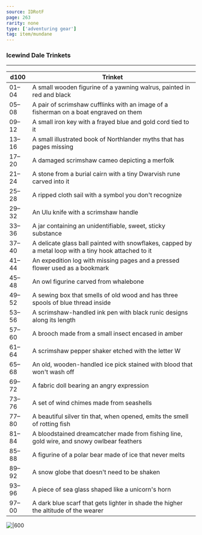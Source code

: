 ```yaml
---
source: IDRotF
page: 263
rarity: none
type: ['adventuring gear']
tag: item/mundane
---
```


### Icewind Dale Trinkets
---
|d100|Trinket|
|---|-----------|
|01–04|A small wooden figurine of a yawning walrus, painted in red and black|
|05–08|A pair of scrimshaw cufflinks with an image of a fisherman on a boat engraved on them|
|09–12|A small iron key with a frayed blue and gold cord tied to it|
|13–16|A small illustrated book of Northlander myths that has pages missing|
|17–20|A damaged scrimshaw cameo depicting a merfolk|
|21–24|A stone from a burial cairn with a tiny Dwarvish rune carved into it|
|25–28|A ripped cloth sail with a symbol you don't recognize|
|29–32|An Ulu knife with a scrimshaw handle|
|33–36|A jar containing an unidentifiable, sweet, sticky substance|
|37–40|A delicate glass ball painted with snowflakes, capped by a metal loop with a tiny hook attached to it|
|41–44|An expedition log with missing pages and a pressed flower used as a bookmark|
|45–48|An owl figurine carved from whalebone|
|49–52|A sewing box that smells of old wood and has three spools of blue thread inside|
|53–56|A scrimshaw-handled ink pen with black runic designs along its length|
|57–60|A brooch made from a small insect encased in amber|
|61–64|A scrimshaw pepper shaker etched with the letter W|
|65–68|An old, wooden-handled ice pick stained with blood that won't wash off|
|69–72|A fabric doll bearing an angry expression|
|73–76|A set of wind chimes made from seashells|
|77–80|A beautiful silver tin that, when opened, emits the smell of rotting fish|
|81–84|A bloodstained dreamcatcher made from fishing line, gold wire, and snowy owlbear feathers|
|85–88|A figurine of a polar bear made of ice that never melts|
|89–92|A snow globe that doesn't need to be shaken|
|93–96|A piece of sea glass shaped like a unicorn's horn|
|97–00|A dark blue scarf that gets lighter in shade the higher the altitude of the wearer|

![|600](https://5e.tools/img/items/IDRotF/Icewind%20Dale%20Trinket.png)